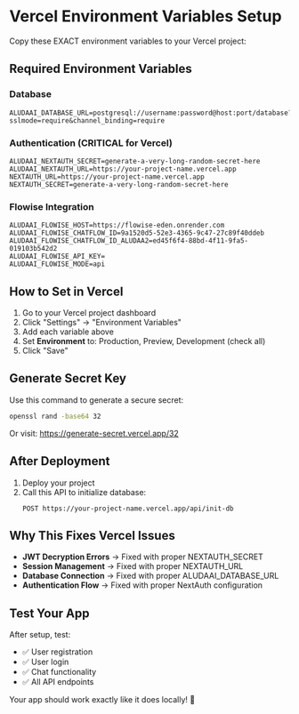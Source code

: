 # Vercel Environment Variables Setup

Copy these EXACT environment variables to your Vercel project:

## **Required Environment Variables**

### **Database**
```
ALUDAAI_DATABASE_URL=postgresql://username:password@host:port/database?sslmode=require&channel_binding=require
```

### **Authentication (CRITICAL for Vercel)**
```
ALUDAAI_NEXTAUTH_SECRET=generate-a-very-long-random-secret-here
ALUDAAI_NEXTAUTH_URL=https://your-project-name.vercel.app
NEXTAUTH_URL=https://your-project-name.vercel.app
NEXTAUTH_SECRET=generate-a-very-long-random-secret-here
```

### **Flowise Integration**
```
ALUDAAI_FLOWISE_HOST=https://flowise-eden.onrender.com
ALUDAAI_FLOWISE_CHATFLOW_ID=9a1520d5-52e3-4365-9c47-27c89f40ddeb
ALUDAAI_FLOWISE_CHATFLOW_ID_ALUDAA2=ed45f6f4-88bd-4f11-9fa5-019103b542d2
ALUDAAI_FLOWISE_API_KEY=
ALUDAAI_FLOWISE_MODE=api
```

## **How to Set in Vercel**

1. Go to your Vercel project dashboard
2. Click "Settings" → "Environment Variables"
3. Add each variable above
4. Set **Environment** to: Production, Preview, Development (check all)
5. Click "Save"

## **Generate Secret Key**

Use this command to generate a secure secret:
```bash
openssl rand -base64 32
```

Or visit: https://generate-secret.vercel.app/32

## **After Deployment**

1. Deploy your project
2. Call this API to initialize database:
   ```
   POST https://your-project-name.vercel.app/api/init-db
   ```

## **Why This Fixes Vercel Issues**

- **JWT Decryption Errors** → Fixed with proper NEXTAUTH_SECRET
- **Session Management** → Fixed with proper NEXTAUTH_URL
- **Database Connection** → Fixed with proper ALUDAAI_DATABASE_URL
- **Authentication Flow** → Fixed with proper NextAuth configuration

## **Test Your App**

After setup, test:
- ✅ User registration
- ✅ User login  
- ✅ Chat functionality
- ✅ All API endpoints

Your app should work exactly like it does locally! 🎉
